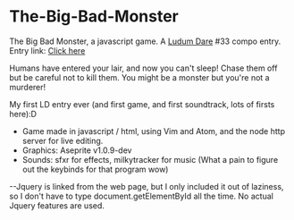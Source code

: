 # The-Big-Bad-Monster
The Big Bad Monster, a javascript game.
A [Ludum Dare](https://http://ludumdare.com) #33 compo entry.
Entry link: [Click here](http://ludumdare.com/compo/ludum-dare-33/?uid=57171)

Humans have entered your lair, and now you can't sleep! Chase them off but be careful not to kill them. You might be a monster but you're not a murderer!

My first LD entry ever (and first game, and first soundtrack, lots of firsts here):D
* Game made in javascript / html, using Vim and Atom, and the node http server for live editing.
* Graphics: Aseprite v1.0.9-dev
* Sounds: sfxr for effects, milkytracker for music (What a pain to figure out the keybinds for that program wow)

--Jquery is linked from the web page, but I only included it out of laziness, so I don't have to type document.getElementById all the time. No actual Jquery features are used.
